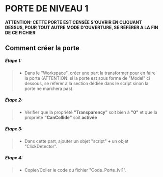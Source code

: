 # **__PORTE DE NIVEAU 1__**

**__ATTENTION: CETTE PORTE EST CENSÉE S'OUVRIR EN CLIQUANT DESSUS, POUR TOUT AUTRE MODE D'OUVERTURE, SE RÉFÉRER A LA FIN DE CE FICHIER__**

## **Comment créer la porte**
##### Étape 1:
> - Dans le "Workspace", créer une part la transformer pour en faire la porte (ATTENTION: si la porte est sous forme de "Model" ci dessous, se référer à la section dédiée dans le script sinon la porte ne marchera pas).
##### Étape 2:
> - Vérifier que la propriété **"Transparency"** soit bien à **"0"** et que la propriété **"CanCollide"** soit **activée**
##### Étape 3:
> - Dans cette part, ajouter un objet "script" **+** un objet "ClickDetector".
##### Étape 4:
> - Copier/Coller le code du fichier "Code_Porte_lvl1".
